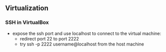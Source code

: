 ## Virtualization

### SSH in VirtualBox

- expose the ssh port and use localhost to connect to the virtual machine:
    * redirect port 22 to port 2222
    * try ssh -p 2222 username@localhost from the host machine